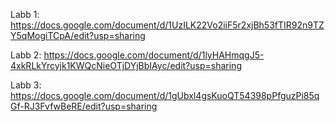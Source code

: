 Labb 1: https://docs.google.com/document/d/1UzILK22Vo2iiF5r2xjBh53fTIR92n9TZY5qMogiTCpA/edit?usp=sharing

Labb 2: https://docs.google.com/document/d/1lyHAHmqgJ5-4xkRLkYrcyjk1KWQcNieOTjDYjBbIAyc/edit?usp=sharing

Labb 3: https://docs.google.com/document/d/1gUbxl4gsKuoQT54398pPfguzPi85qGf-RJ3FvfwBeRE/edit?usp=sharing
